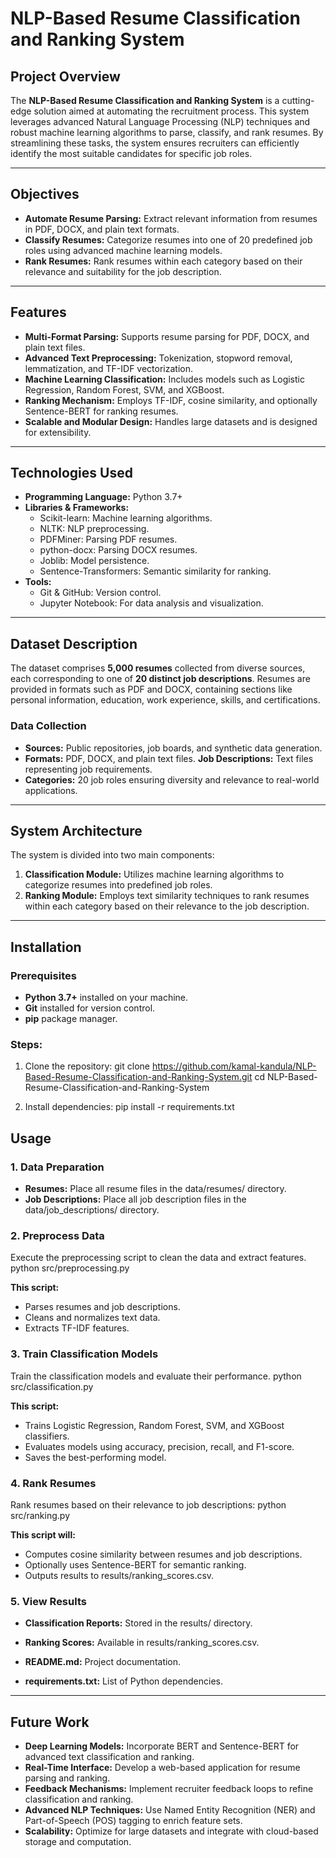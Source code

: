 # NLP-Based Resume Classification and Ranking System

## Project Overview

The **NLP-Based Resume Classification and Ranking System** is a cutting-edge solution aimed at automating the recruitment process. This system leverages advanced Natural Language Processing (NLP) techniques and robust machine learning algorithms to parse, classify, and rank resumes. By streamlining these tasks, the system ensures recruiters can efficiently identify the most suitable candidates for specific job roles.

---

## Objectives

- **Automate Resume Parsing:** Extract relevant information from resumes in PDF, DOCX, and plain text formats.
- **Classify Resumes:** Categorize resumes into one of 20 predefined job roles using advanced machine learning models.
- **Rank Resumes:** Rank resumes within each category based on their relevance and suitability for the job description.

---

## Features

- **Multi-Format Parsing:** Supports resume parsing for PDF, DOCX, and plain text files.
- **Advanced Text Preprocessing:** Tokenization, stopword removal, lemmatization, and TF-IDF vectorization.
- **Machine Learning Classification:** Includes models such as Logistic Regression, Random Forest, SVM, and XGBoost.
- **Ranking Mechanism:** Employs TF-IDF, cosine similarity, and optionally Sentence-BERT for ranking resumes.
- **Scalable and Modular Design:** Handles large datasets and is designed for extensibility.

---

## Technologies Used

- **Programming Language:** Python 3.7+
- **Libraries & Frameworks:** 
	- Scikit-learn: Machine learning algorithms.
	- NLTK: NLP preprocessing.
	- PDFMiner: Parsing PDF resumes.
	- python-docx: Parsing DOCX resumes.
	- Joblib: Model persistence.
	- Sentence-Transformers: Semantic similarity for ranking.
- **Tools:**
	- Git & GitHub: Version control.
	- Jupyter Notebook: For data analysis and visualization.

---

## Dataset Description

The dataset comprises **5,000 resumes** collected from diverse sources, each corresponding to one of **20 distinct job descriptions**. Resumes are provided in formats such as PDF and DOCX, containing sections like personal information, education, work experience, skills, and certifications.

### Data Collection

- **Sources:** Public repositories, job boards, and synthetic data generation.
- **Formats:** PDF, DOCX, and plain text files. **Job Descriptions:** Text files representing job requirements.
- **Categories:** 20 job roles ensuring diversity and relevance to real-world applications.

---

## System Architecture

The system is divided into two main components:

1. **Classification Module:** Utilizes machine learning algorithms to categorize resumes into predefined job roles.
2. **Ranking Module:** Employs text similarity techniques to rank resumes within each category based on their relevance to the job description.

---

## Installation

### Prerequisites

- **Python 3.7+** installed on your machine.
- **Git** installed for version control.
- **pip** package manager.

### Steps:
1. Clone the repository:
git clone https://github.com/kamal-kandula/NLP-Based-Resume-Classification-and-Ranking-System.git
cd NLP-Based-Resume-Classification-and-Ranking-System

2. Install dependencies:
pip install -r requirements.txt

## Usage

### 1. Data Preparation
- **Resumes:** Place all resume files in the data/resumes/ directory.
- **Job Descriptions:** Place all job description files in the data/job_descriptions/ directory.

### 2. Preprocess Data
Execute the preprocessing script to clean the data and extract features.
python src/preprocessing.py

**This script:**
- Parses resumes and job descriptions.
- Cleans and normalizes text data.
- Extracts TF-IDF features.

### 3. Train Classification Models
Train the classification models and evaluate their performance.
python src/classification.py

**This script:**
- Trains Logistic Regression, Random Forest, SVM, and XGBoost classifiers.
- Evaluates models using accuracy, precision, recall, and F1-score.
- Saves the best-performing model.

### 4. Rank Resumes
Rank resumes based on their relevance to job descriptions:
python src/ranking.py

**This script will:**
- Computes cosine similarity between resumes and job descriptions.
- Optionally uses Sentence-BERT for semantic ranking.
- Outputs results to results/ranking_scores.csv.

### 5. View Results
- **Classification Reports:** Stored in the results/ directory.
- **Ranking Scores:** Available in results/ranking_scores.csv.

- **README.md:** Project documentation.
- **requirements.txt:** List of Python dependencies.

---

## Future Work
- **Deep Learning Models:** Incorporate BERT and Sentence-BERT for advanced text classification and ranking.
- **Real-Time Interface:** Develop a web-based application for resume parsing and ranking.
- **Feedback Mechanisms:** Implement recruiter feedback loops to refine classification and ranking.
- **Advanced NLP Techniques:** Use Named Entity Recognition (NER) and Part-of-Speech (POS) tagging to enrich feature sets.
- **Scalability:** Optimize for large datasets and integrate with cloud-based storage and computation.

